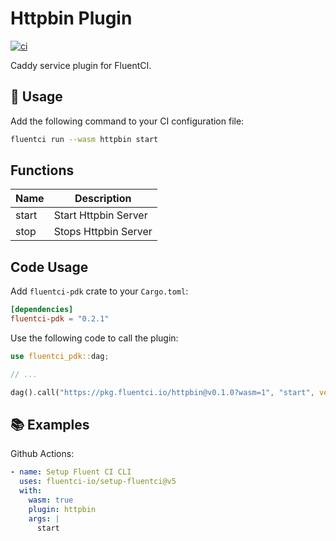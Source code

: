 # Httpbin Plugin

[![ci](https://github.com/fluentci-io/services/actions/workflows/httpbin.yml/badge.svg)](https://github.com/fluentci-io/services/actions/workflows/httpbin.yml)

Caddy service plugin for FluentCI.

## 🚀 Usage

Add the following command to your CI configuration file:

```bash
fluentci run --wasm httpbin start
```

## Functions

| Name   | Description                                        |
| ------ | -------------------------------------------------- |
| start  | Start Httpbin Server                               |
| stop   | Stops Httpbin Server                               |

## Code Usage

Add `fluentci-pdk` crate to your `Cargo.toml`:

```toml
[dependencies]
fluentci-pdk = "0.2.1"
```

Use the following code to call the plugin:

```rust
use fluentci_pdk::dag;

// ...

dag().call("https://pkg.fluentci.io/httpbin@v0.1.0?wasm=1", "start", vec![])?;
```

## 📚 Examples

Github Actions:

```yaml
- name: Setup Fluent CI CLI
  uses: fluentci-io/setup-fluentci@v5
  with:
    wasm: true
    plugin: httpbin
    args: |
      start
```
